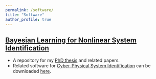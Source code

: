 ```yaml
---
permalink: /software/
title: "Software"
author_profile: true
---
```


## [Bayesian Learning for Nonlinear System Identification](https://github.com/panweihit/BSID)
* A repository for my [PhD thesis](http://panweihit.github.io/publications/thesis) and related papers.
* Related software for [Cyber-Physical System Identification](https://arxiv.org/abs/1810.00697) can be downloaded [here](https://github.com/HAIRLAB/CPSid).


 
